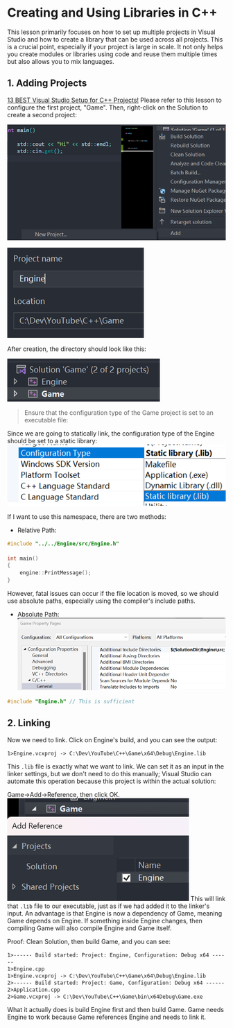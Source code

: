 # Creating and Using Libraries in C++

This lesson primarily focuses on how to set up multiple projects in Visual Studio and how to create a library that can be used across all projects. This is a crucial point, especially if your project is large in scale. It not only helps you create modules or libraries using code and reuse them multiple times but also allows you to mix languages.

## 1. Adding Projects

[13 BEST Visual Studio Setup for C++ Projects!](13%20%20BEST%20Visual%20Studio%20Setup%20for%20C++%20Projects!.md) Please refer to this lesson to configure the first project, "Game".
Then, right-click on the Solution to create a second project:

![](./storage%20bag/Pasted%20image%2020230714135723.png)

![](./storage%20bag/Pasted%20image%2020230714135807.png)

After creation, the directory should look like this:

![](./storage%20bag/Pasted%20image%2020230714135939.png)

> Ensure that the configuration type of the Game project is set to an executable file:

Since we are going to statically link, the configuration type of the Engine should be set to a static library:
![](./storage%20bag/Pasted%20image%2020230714140145.png)

If I want to use this namespace, there are two methods:

- Relative Path:

```cpp
#include "../../Engine/src/Engine.h"

int main()
{
	engine::PrintMessage();
}
```

However, fatal issues can occur if the file location is moved, so we should use absolute paths, especially using the compiler's include paths.

- Absolute Path:
  ![](./storage%20bag/Pasted%20image%2020230714141754.png)

```cpp
#include "Engine.h" // This is sufficient
```

## 2. Linking

Now we need to link.
Click on Engine's build, and you can see the output:

```text
1>Engine.vcxproj -> C:\Dev\YouTube\C++\Game\x64\Debug\Engine.lib
```

This `.lib` file is exactly what we want to link. We can set it as an input in the linker settings, but we don't need to do this manually; Visual Studio can automate this operation because this project is within the actual solution:

Game->Add->Reference, then click OK.
![](./storage%20bag/Pasted%20image%2020230714142402.png)
This will link that `.lib` file to our executable, just as if we had added it to the linker's input.
An advantage is that Engine is now a dependency of Game, meaning Game depends on Engine. If something inside Engine changes, then compiling Game will also compile Engine and Game itself.

Proof: Clean Solution, then build Game, and you can see:

```text
1>------ Build started: Project: Engine, Configuration: Debug x64 ------
1>Engine.cpp
1>Engine.vcxproj -> C:\Dev\YouTube\C++\Game\x64\Debug\Engine.lib
2>------ Build started: Project: Game, Configuration: Debug x64 ------
2>Application.cpp
2>Game.vcxproj -> C:\Dev\YouTube\C++\Game\bin\x64Debug\Game.exe
```

What it actually does is build Engine first and then build Game. Game needs Engine to work because Game references Engine and needs to link it.